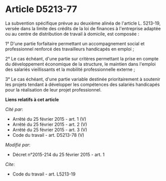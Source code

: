 # Article D5213-77

La subvention spécifique prévue au deuxième alinéa de l'article L. 5213-19, versée dans la limite des crédits de la loi de
finances à l'entreprise adaptée ou au centre de distribution de travail à domicile, est composée : 

1° D'une partie forfaitaire permettant un accompagnement social et professionnel renforcé des travailleurs handicapés en
emploi ; 

2° Le cas échéant, d'une partie sur critères permettant la prise en compte du développement économique de la structure, le
maintien dans l'emploi des salariés vieillissants et la mobilité professionnelle externe ; 

3° Le cas échéant, d'une partie variable destinée prioritairement à soutenir les projets tendant à développer les compétences
des salariés handicapés pour la réalisation de leur projet professionnel.

**Liens relatifs à cet article**

_Cité par_:

  - Arrêté du 25 février 2015 - art. 1 (V)
  - Arrêté du 25 février 2015 - art. 2 (V)
  - Arrêté du 25 février 2015 - art. 3 (V)
  - Code du travail - art. D5213-78 (V)

_Modifié par_:

  - Décret n°2015-214 du 25 février 2015 - art. 1

_Cite_:

  - Code du travail - art. L5213-19
